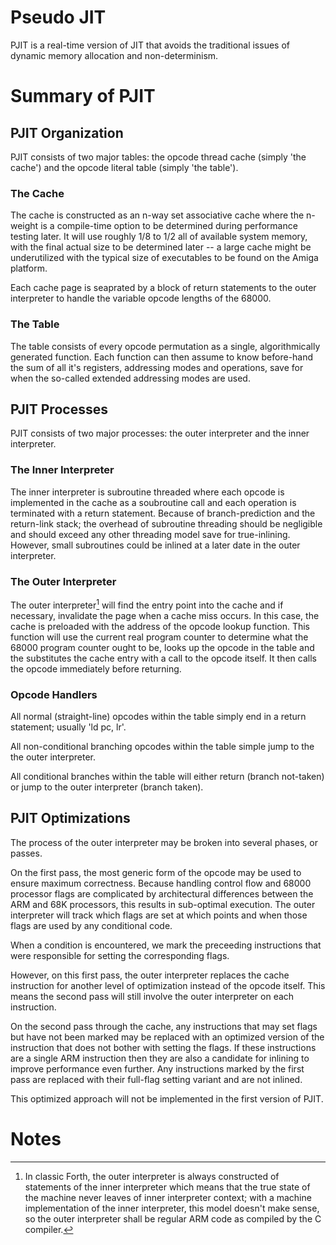 # Pseudo JIT

PJIT is a real-time version of JIT that avoids the traditional issues of dynamic memory allocation and non-determinism.

# Summary of PJIT

## PJIT Organization

PJIT consists of two major tables: the opcode thread cache (simply 'the cache') and the opcode literal table (simply 'the table').

### The Cache

The cache is constructed as an n-way set associative cache where the n-weight is a compile-time option to be determined during performance testing later. It will use roughly 1/8 to 1/2 all of available system memory, with the final actual size to be determined later -- a large cache might be underutilized with the typical size of executables to be found on the Amiga platform.

Each cache page is seaprated by a block of return statements to the outer interpreter to handle the variable opcode lengths of the 68000.

### The Table

The table consists of every opcode permutation as a single, algorithmically generated function. Each function can then assume to know before-hand the sum of all it's registers, addressing modes and operations, save for when the so-called extended addressing modes are used.

## PJIT Processes

PJIT consists of two major processes: the outer interpreter and the inner interpreter.

### The Inner Interpreter

The inner interpreter is subroutine threaded where each opcode is implemented in the cache as a soubroutine call and each operation is terminated with a return statement. Because of branch-prediction and the return-link stack; the overhead of subroutine threading should be negligible and should exceed any other threading model save for true-inlining. However, small subroutines could be inlined at a later date in the outer interpreter. 

### The Outer Interpreter

The outer interpreter[^1] will find the entry point into the cache and if necessary, invalidate the page when a cache miss occurs. In this case, the cache is preloaded with the address of the opcode lookup function. This function will use the current real program counter to determine what the 68000 program counter ought to be, looks up the opcode in the table and the substitutes the cache entry with a call to the opcode itself. It then calls the opcode immediately before returning.

### Opcode Handlers

All normal (straight-line) opcodes within the table simply end in a return statement; usually 'ld pc, lr'. 

All non-conditional branching opcodes within the table simple jump to the the outer interpreter.

All conditional branches within the table will either return (branch not-taken) or jump to the outer interpreter (branch taken).

## PJIT Optimizations

The process of the outer interpreter may be broken into several phases, or passes.

On the first pass, the most generic form of the opcode may be used to ensure maximum correctness. Because handling control flow and 68000 processor flags are complicated by architectural differences between the ARM and 68K processors, this results in sub-optimal execution. The outer interpreter will track which flags are set at which points and when those flags are used by any conditional code.

When a condition is encountered, we mark the preceeding instructions that were responsible for setting the corresponding flags.

However, on this first pass, the outer interpreter replaces the cache instruction for another level of optimization instead of the opcode itself. This means the second pass will still involve the outer interpreter on each instruction.

On the second pass through the cache, any instructions that may set flags but have not been marked may be replaced with an optimized version of the instruction that does not bother with setting the flags. If these instructions are a single ARM instruction then they are also a candidate for inlining to improve performance even further. Any instructions marked by the first pass are replaced with their full-flag setting variant and are not inlined.

This optimized approach will not be implemented in the first version of PJIT.

# Notes

[^1]: In classic Forth, the outer interpreter is always constructed of statements of the inner interpreter which means that the true state of the machine never leaves of inner interpreter context; with a machine implementation of the inner interpreter, this model doesn't make sense, so the outer interpreter shall be regular ARM code as compiled by the C compiler.